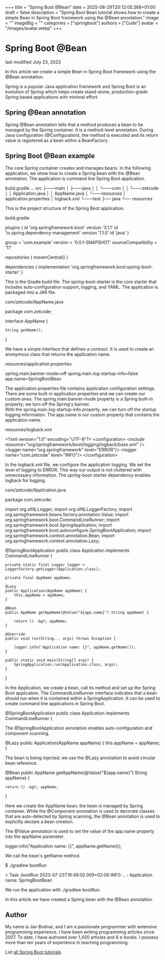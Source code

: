 +++
title = "Spring Boot @Bean"
date = 2025-08-29T20:12:05.368+01:00
draft = false
description = "Spring Boot Bean tutorial shows how to create a simple Bean in Spring Boot framework using the @Bean annotation."
image = ""
imageBig = ""
categories = ["springboot"]
authors = ["Cude"]
avatar = "/images/avatar.webp"
+++

# Spring Boot @Bean

last modified July 23, 2023

In this article we create a simple Bean in Spring Boot framework using the
@Bean annotation.

Spring is a popular Java application framework and Spring Boot
is an evolution of Spring which helps create stand-alone, production-grade Spring
based applications with minimal effort.

## Spring @Bean annotation

Spring @Bean annotation tells that a method produces a bean to be
managed by the Spring container. It is a method-level annotation. During Java
configuration (@Configuration), the method is executed and its
return value is registered as a bean within a BeanFactory.

## Spring Boot @Bean example

The core Spring container creates and manages beans. In the following application,
we show how to create a Spring bean with the @Bean annotation.
The application is command line Spring Boot application.

build.gradle
...
src
├───main
│   ├───java
│   │   └───com
│   │       └───zetcode
│   │               Application.java
│   │               AppName.java
│   └───resources
│           application.properties
│           logback.xml
└───test
    ├── java
    └── resources

This is the project structure of the Spring Boot application.

build.gradle
  

plugins {
    id 'org.springframework.boot' version '3.1.1'
    id 'io.spring.dependency-management' version '1.1.0'
    id 'java'
}

group = 'com.example'
version = '0.0.1-SNAPSHOT'
sourceCompatibility = '17'

repositories {
    mavenCentral()
}

dependencies {
    implementation 'org.springframework.boot:spring-boot-starter'
}

This is the Gradle build file. The spring-boot-starter is the core
starter that includes auto-configuration support, logging, and YAML. The
application is packaged into a JAR file.

com/zetcode/AppName.java
  

package com.zetcode;

interface AppName {

    String getName();
}

We have a simple interface that defines a contract. It is used to
create an anonymous class that returns the application name.

resources/application.properties
  

spring.main.banner-mode=off
spring.main.log-startup-info=false
app.name=SpringBootBean

The application.properties file contains application configuration
settings. There are some built-in application properties and we can create our
custom ones. The spring.main.banner-mode property is a Spring built-in
property; we turn off the Spring's banner.  
With the spring.main.log-startup-info property, we can turn off 
the startup logging information. The app.name is our custom
property that contains the application name.

resources/logback.xml
  

&lt;?xml version="1.0" encoding="UTF-8"?&gt;
&lt;configuration&gt;
    &lt;include resource="org/springframework/boot/logging/logback/base.xml" /&gt;
    &lt;logger name="org.springframework" level="ERROR"/&gt;
    &lt;logger name="com.zetcode" level="INFO"/&gt;
&lt;/configuration&gt;

In the logback.xml file, we configure the application logging.
We set the level of logging to ERROR. This way our output is not cluttered
with unnecessary information. The spring-boot-starter dependency
enables logback for logging.

com/zetcode/Application.java
  

package com.zetcode;

import org.slf4j.Logger;
import org.slf4j.LoggerFactory;
import org.springframework.beans.factory.annotation.Value;
import org.springframework.boot.CommandLineRunner;
import org.springframework.boot.SpringApplication;
import org.springframework.boot.autoconfigure.SpringBootApplication;
import org.springframework.context.annotation.Bean;
import org.springframework.context.annotation.Lazy;

@SpringBootApplication
public class Application implements CommandLineRunner {

    private static final Logger logger = LoggerFactory.getLogger(Application.class);

    private final AppName appName;

    @Lazy
    public Application(AppName appName) {
        this.appName = appName;
    }

    @Bean
    public AppName getAppName(@Value("${app.name}") String appName) {

        return () -&gt; appName;
    }

    @Override
    public void run(String... args) throws Exception {

        logger.info("Application name: {}", appName.getName());
    }

    public static void main(String[] args) {
        SpringApplication.run(Application.class, args);
    }
}

In the Application, we create a bean, call its method and set up
the Spring Boot application. The CommandLineRunner interface
indicates that a bean should run when it is contained within a
SpringApplication. It can be used to create command line
applications in Spring Boot.

@SpringBootApplication
public class Application implements CommandLineRunner {

The @SpringBootApplication annotation enables auto-configuration
and component scanning.

@Lazy
public Application(AppName appName) {
    this.appName = appName;
}

The bean is being injected; we use the @Lazy annotation to avoid 
circular bean reference.

@Bean
public AppName getAppName(@Value("${app.name}") String appName) {

    return () -&gt; appName;
}

Here we create the AppName bean; the bean is managed by Spring
container. While the @Component annotation is used to decorate
classes that are auto-detected by Spring scanning, the @Bean
annotation is used to explicitly declare a bean creation.

The @Value annotation is used to set the value of the
app.name property into the appName parameter.

logger.info("Application name: {}", appName.getName());

We call the bean's getName method.

$ ./gradlew bootRun 

&gt; Task :bootRun
2023-07-23T16:49:02.009+02:00  INFO ... : Application name: SpringBootBean

We run the application with ./gradlew bootRun.

In this article we have created a Spring bean with the @Bean
annotation.

## Author

My name is Jan Bodnar, and I am a passionate programmer with extensive
programming experience. I have been writing programming articles since 2007.
To date, I have authored over 1,400 articles and 8 e-books. I possess more
than ten years of experience in teaching programming.

List [all Spring Boot tutorials](/springboot/).